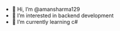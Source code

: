 - 👋 Hi, I’m @amansharma129
- 👀 I’m interested in backend development
- 🌱 I’m currently learning c# 
 

<!---
amansharma129/amansharma129 is a ✨ special ✨ repository because its `README.md` (this file) appears on your GitHub profile.
You can click the Preview link to take a look at your changes.
--->
